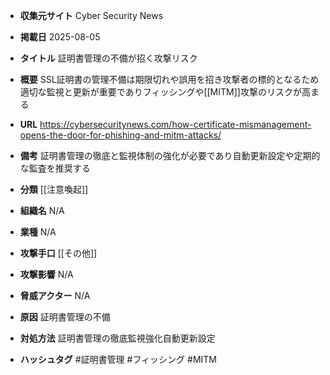 - **収集元サイト**
Cyber Security News

- **掲載日**
2025-08-05

- **タイトル**
証明書管理の不備が招く攻撃リスク

- **概要**
SSL証明書の管理不備は期限切れや誤用を招き攻撃者の標的となるため適切な監視と更新が重要でありフィッシングや[[MITM]]攻撃のリスクが高まる

- **URL**
https://cybersecuritynews.com/how-certificate-mismanagement-opens-the-door-for-phishing-and-mitm-attacks/

- **備考**
証明書管理の徹底と監視体制の強化が必要であり自動更新設定や定期的な監査を推奨する

- **分類**
[[注意喚起]]

- **組織名**
N/A

- **業種**
N/A

- **攻撃手口**
[[その他]]

- **攻撃影響**
N/A

- **脅威アクター**
N/A

- **原因**
証明書管理の不備

- **対処方法**
証明書管理の徹底監視強化自動更新設定

- **ハッシュタグ**
#証明書管理 #フィッシング #MITM
